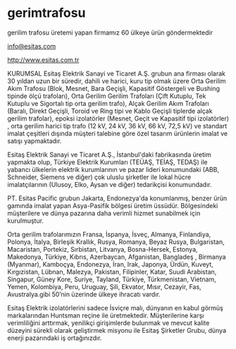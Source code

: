 # gerimtrafosu
gerilim trafosu üretemi yapan firmamız 60 ülkeye  ürün göndermektedir

info@esitas.com 

http://www.esitas.com.tr

KURUMSAL
Esitaş Elektrik Sanayi ve Ticaret A.Ş. grubun ana firması olarak 30 yıldan uzun bir süredir, dahili ve harici, kuru tip olmak üzere Orta Gerilim Akım Trafosu (Blok, Mesnet, Bara Geçişli, Kapasitif Göstergeli ve Bushing tipinde ölçü trafoları), Orta Gerilim Gerilim Trafoları (Çift Kutuplu, Tek Kutuplu ve Sigortalı tip orta gerilim trafo), Alçak Gerilim Akım Trafoları (Baralı, Direkt Geçişli, Toroid ve Ring tipi ve Kablo Geçişli tiplerde alçak gerilim trafolar), epoksi izolatörler (Mesnet, Geçit ve Kapasitif tipi izolatörler) , orta gerilim harici tip trafo (12 kV, 24 kV, 36 kV, 66 kV, 72,5 kV)  ve standart imalat çeşitleri dışında müşteri talebine göre özel tasarım ürünlerin imalat ve satışı yapmaktadır.

Esitaş Elektrik Sanayi ve Ticaret A.Ş., İstanbul'daki fabrikasında üretim yapmakta olup, Türkiye Elektrik Kurumları (TEÜAŞ, TEİAŞ, TEDAŞ) ile yabancı ülkelerin elektrik kurumlarının ve pazar lideri konumundaki (ABB, Schneider, Siemens ve diğer) çok uluslu şirketler ile lokal hücre imalatçılarının (Ulusoy, Elko, Aysan ve diğer) tedarikçisi konumundadır.

PT. Esitas Pacific grubun Jakarta, Endonezya'da konumlanmış, benzer ürün gamında imalat yapan Asya-Pasifik bölgesi üretim üssüdür. Bölgesindeki müşterilere ve dünya pazarına daha verimli hizmet sunabilmek için kurulmuştur.

Orta gerilim trafolarımızın Fransa, İspanya, İsveç, Almanya, Finlandiya, Polonya, İtalya, Birleşik Krallık, Rusya, Romanya, Beyaz Rusya, Bulgaristan, Macaristan, Portekiz, Sırbistan, Litvanya, Bosna-Hersek, Estonya, Makedonya, Türkiye, Kıbrıs, Azerbaycan, Afganistan, Bangladeş , Birmanya (Myanmar), Kamboçya, Endonezya, İran, Irak, Japonya, Ürdün, Kuveyt, Kırgızistan, Lübnan, Malezya, Pakistan, Filipinler, Katar, Suudi Arabistan, Singapur, Güney Kore, Suriye, Tayland, Türkiye, Türkmenistan, Vietnam, Yemen, Kolombiya, Peru, Uruguay, Şili, Ekvator, Mısır, Cezayir, Fas, Avustralya.gibi 50’nin üzerinde ülkeye ihracatı vardır.

Esitaş Elektrik izolatörlerini sadece İsviçre malı, dünyanın en kabul görmüş markalarından Huntsman reçine ile üretmektedir. 
Müşterilerine karşı verimliliğini arttırmak, yenilikçi girişimlerde bulunmak ve mevcut kalite düzeyini sürekli olarak geliştirmek misyonu ile Esitaş Şirketler Grubu, dünya enerji pazarındaki iş ortağınızdır.

